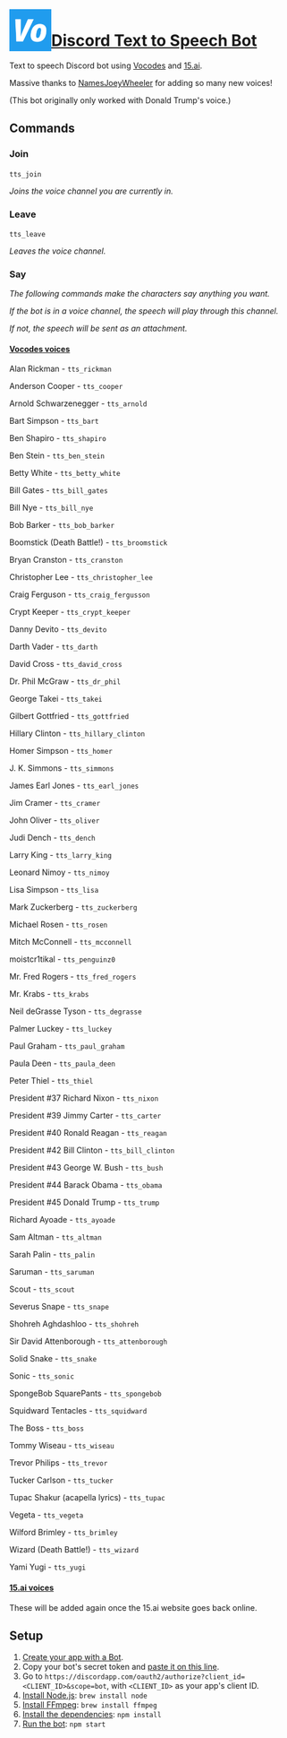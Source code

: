 <img src="icon.png?raw=true" width="75" align="left">

# [Discord Text to Speech Bot](https://discordapp.com/oauth2/authorize?client_id=484622857041608705&scope=bot)
Text to speech Discord bot using [Vocodes](https://vo.codes) and [15.ai](https://fifteen.ai/).

Massive thanks to [NamesJoeyWheeler](https://github.com/NamesJoeyWheeler) for adding so many new voices!

(This bot originally only worked with Donald Trump's voice.)

## Commands
### Join
`tts_join`

*Joins the voice channel you are currently in.*

### Leave
`tts_leave`

*Leaves the voice channel.*

### Say
*The following commands make the characters say anything you want.*

*If the bot is in a voice channel, the speech will play through this channel.*

*If not, the speech will be sent as an attachment.*

#### [Vocodes voices](https://vo.codes)

Alan Rickman - `tts_rickman`

Anderson Cooper - `tts_cooper`

Arnold Schwarzenegger - `tts_arnold`

Bart Simpson - `tts_bart`

Ben Shapiro - `tts_shapiro`

Ben Stein - `tts_ben_stein`

Betty White - `tts_betty_white`

Bill Gates - `tts_bill_gates`

Bill Nye - `tts_bill_nye`

Bob Barker - `tts_bob_barker`

Boomstick (Death Battle!) - `tts_broomstick`

Bryan Cranston - `tts_cranston`

Christopher Lee - `tts_christopher_lee`

Craig Ferguson - `tts_craig_fergusson`

Crypt Keeper - `tts_crypt_keeper`

Danny Devito - `tts_devito`

Darth Vader - `tts_darth`

David Cross - `tts_david_cross`

Dr. Phil McGraw - `tts_dr_phil`

George Takei - `tts_takei`

Gilbert Gottfried - `tts_gottfried`

Hillary Clinton - `tts_hillary_clinton`

Homer Simpson - `tts_homer`

J. K. Simmons - `tts_simmons`

James Earl Jones - `tts_earl_jones`

Jim Cramer - `tts_cramer`

John Oliver - `tts_oliver`

Judi Dench - `tts_dench`

Larry King - `tts_larry_king`

Leonard Nimoy - `tts_nimoy`

Lisa Simpson - `tts_lisa`

Mark Zuckerberg - `tts_zuckerberg`

Michael Rosen - `tts_rosen`

Mitch McConnell - `tts_mcconnell`

moistcr1tikal - `tts_penguinz0`

Mr. Fred Rogers - `tts_fred_rogers`

Mr. Krabs - `tts_krabs`

Neil deGrasse Tyson - `tts_degrasse`

Palmer Luckey - `tts_luckey`

Paul Graham - `tts_paul_graham`

Paula Deen - `tts_paula_deen`

Peter Thiel - `tts_thiel`

President #37 Richard Nixon - `tts_nixon`

President #39 Jimmy Carter - `tts_carter`

President #40 Ronald Reagan - `tts_reagan`

President #42 Bill Clinton - `tts_bill_clinton`

President #43 George W. Bush - `tts_bush`

President #44 Barack Obama - `tts_obama`

President #45 Donald Trump - `tts_trump`

Richard Ayoade - `tts_ayoade`

Sam Altman - `tts_altman`

Sarah Palin - `tts_palin`

Saruman - `tts_saruman`

Scout - `tts_scout`

Severus Snape - `tts_snape`

Shohreh Aghdashloo - `tts_shohreh`

Sir David Attenborough - `tts_attenborough`

Solid Snake - `tts_snake`

Sonic - `tts_sonic`

SpongeBob SquarePants - `tts_spongebob`

Squidward Tentacles - `tts_squidward`

The Boss - `tts_boss`

Tommy Wiseau - `tts_wiseau`

Trevor Philips - `tts_trevor`

Tucker Carlson - `tts_tucker`

Tupac Shakur (acapella lyrics) - `tts_tupac`

Vegeta - `tts_vegeta`

Wilford Brimley - `tts_brimley`

Wizard (Death Battle!) - `tts_wizard`

Yami Yugi - `tts_yugi`

#### [15.ai voices](https://fifteen.ai/)

These will be added again once the 15.ai website goes back online.

## Setup
1. [Create your app with a Bot](https://discordapp.com/developers/applications/me).
2. Copy your bot's secret token and [paste it on this line](ttsbot.js#L8).
3. Go to `https://discordapp.com/oauth2/authorize?client_id=<CLIENT_ID>&scope=bot`, with `<CLIENT_ID>` as your app's client ID.
4. [Install Node.js](https://nodejs.org/en/download): `brew install node`
5. [Install FFmpeg](https://www.ffmpeg.org/download.html): `brew install ffmpeg`
6. [Install the dependencies](package.json#L37-L40): `npm install`
7. [Run the bot](ttsbot.js): `npm start`
